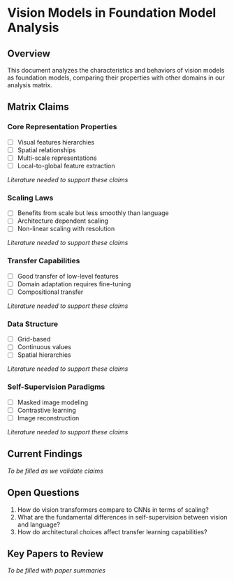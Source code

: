 # Vision Models in Foundation Model Analysis

## Overview
This document analyzes the characteristics and behaviors of vision models as foundation models, comparing their properties with other domains in our analysis matrix.

## Matrix Claims

### Core Representation Properties
- [ ] Visual features hierarchies
- [ ] Spatial relationships
- [ ] Multi-scale representations
- [ ] Local-to-global feature extraction

*Literature needed to support these claims*

### Scaling Laws
- [ ] Benefits from scale but less smoothly than language
- [ ] Architecture dependent scaling
- [ ] Non-linear scaling with resolution

*Literature needed to support these claims*

### Transfer Capabilities
- [ ] Good transfer of low-level features
- [ ] Domain adaptation requires fine-tuning
- [ ] Compositional transfer

*Literature needed to support these claims*

### Data Structure
- [ ] Grid-based
- [ ] Continuous values
- [ ] Spatial hierarchies

*Literature needed to support these claims*

### Self-Supervision Paradigms
- [ ] Masked image modeling
- [ ] Contrastive learning
- [ ] Image reconstruction

*Literature needed to support these claims*

## Current Findings
*To be filled as we validate claims*

## Open Questions
1. How do vision transformers compare to CNNs in terms of scaling?
2. What are the fundamental differences in self-supervision between vision and language?
3. How do architectural choices affect transfer learning capabilities?

## Key Papers to Review
*To be filled with paper summaries*

